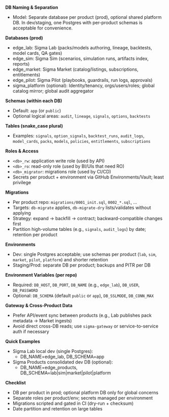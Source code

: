 **DB Naming & Separation**
- Model: Separate database per product (prod), optional shared platform DB. In dev/staging, one Postgres with per-product schemas is acceptable for convenience.

**Databases (prod)**
- edge_lab: Sigma Lab (packs/models authoring, lineage, backtests, model cards, QA gates)
- edge_sim: Sigma Sim (scenarios, simulation runs, artifacts index, reports)
- edge_market: Sigma Market (catalog/listings, subscriptions, entitlements)
- edge_pilot: Sigma Pilot (playbooks, guardrails, run logs, approvals)
- sigma_platform (optional): Identity/tenancy, orgs/users/roles; global catalog mirror; global audit aggregator

**Schemas (within each DB)**
- Default: `app` (or `public`)
- Optional logical areas: `audit`, `lineage`, `signals`, `options`, `backtests`

**Tables (snake_case plural)**
- Examples: `signals`, `option_signals`, `backtest_runs`, `audit_logs`, `model_cards`, `packs`, `models`, `policies`, `entitlements`, `subscriptions`

**Roles & Access**
- `<db>_rw`: application write role (used by API)
- `<db>_ro`: read-only role (used by BI/UIs that need RO)
- `<db>_migrator`: migrations role (used by CI/CD)
- Secrets per product + environment via GitHub Environments/Vault; least privilege

**Migrations**
- Per product repo: `migrations/0001_init.sql`, `0002_*.sql`, ...
- Targets: `db-migrate` applies, `db-migrate-dry` lists/validates without applying
- Strategy: expand → backfill → contract; backward-compatible changes first
- Partition high-volume tables (e.g., `signals`, `audit_logs`) by date; retention per product

**Environments**
- Dev: single Postgres acceptable; use schemas per product (`lab`, `sim`, `market`, `pilot`, `platform`) and shorter retention
- Staging/Prod: separate DB per product; backups and PITR per DB

**Environment Variables (per repo)**
- Required: `DB_HOST`, `DB_PORT`, `DB_NAME` (e.g., `edge_lab`), `DB_USER`, `DB_PASSWORD`
- Optional: `DB_SCHEMA` (default `public` or `app`), `DB_SSLMODE`, `DB_CONN_MAX`

**Gateway & Cross-Product Data**
- Prefer API/event sync between products (e.g., Lab publishes pack metadata → Market ingests)
- Avoid direct cross-DB reads; use `sigma-gateway` or service-to-service auth if necessary

**Quick Examples**
- Sigma Lab local dev (single Postgres):
  - DB_NAME=edge_lab, DB_SCHEMA=app
- Sigma Products consolidated dev DB (optional):
  - DB_NAME=edge_products, DB_SCHEMA=lab|sim|market|pilot|platform

**Checklist**
- DB per product in prod; optional platform DB only for global concerns
- Separate roles per product/env; secrets managed per environment
- Migrations scripted and gated in CI (dry-run + checksum)
- Date partition and retention on large tables
